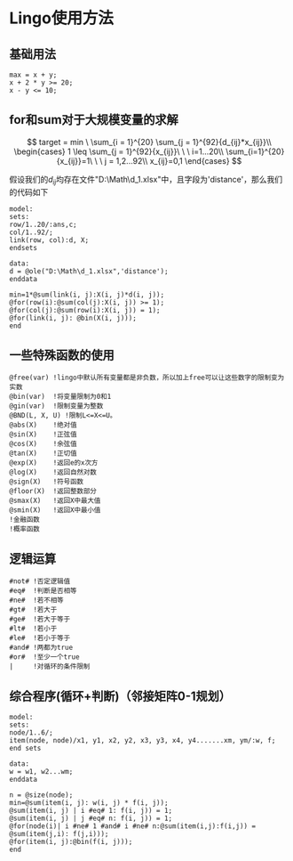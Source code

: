 # Lingo使用方法

## 基础用法

```lingo
max = x + y;
x + 2 * y >= 20;
x - y <= 10;
```

## for和sum对于大规模变量的求解

$$
target = min \ \sum_{i = 1}^{20} \sum_{j = 1}^{92}{d_{ij}*x_{ij}}\\
\begin{cases}
1 \leq \sum_{j = 1}^{92}{x_{ij}}\ \ \ i=1...20\\
\sum_{i=1}^{20}{x_{ij}}=1\ \ \ j = 1,2...92\\
x_{ij}=0,1
\end{cases}
$$

假设我们的$d_{ij}$均存在文件"D:\Math\d_1.xlsx"中，且字段为'distance'，那么我们的代码如下

```lingo
model:
sets:
row/1..20/:ans,c;
col/1..92/;
link(row, col):d, X;
endsets

data:
d = @ole("D:\Math\d_1.xlsx",'distance');
enddata

min=1*@sum(link(i, j):X(i, j)*d(i, j));
@for(row(i):@sum(col(j):X(i, j)) >= 1);
@for(col(j):@sum(row(i):X(i, j)) = 1);
@for(link(i, j): @bin(X(i, j)));
end
```

## 一些特殊函数的使用

``` lingo
@free(var) !lingo中默认所有变量都是非负数，所以加上free可以让这些数字的限制变为实数
@bin(var)  !将变量限制为0和1
@gin(var)  !限制变量为整数
@BND(L, X, U) !限制L<=X<=U。
@abs(X)    !绝对值
@sin(X)    !正弦值
@cos(X)    !余弦值
@tan(X)    !正切值
@exp(X)    !返回e的x次方
@log(X)    !返回自然对数
@sign(X)   !符号函数
@floor(X)  !返回整数部分
@smax(X)   !返回X中最大值
@smin(X)   !返回X中最小值
!金融函数
!概率函数
```

## 逻辑运算

```lingo
#not# !否定逻辑值
#eq#  !判断是否相等
#ne#  !若不相等
#gt#  !若大于
#ge#  !若大于等于
#lt#  !若小于
#le#  !若小于等于
#and# !两都为true
#or#  !至少一个true
|     !对循环的条件限制
```

## 综合程序(循环+判断)（邻接矩阵0-1规划）

```lingo
model:
sets:
node/1..6/;
item(node, node)/x1, y1, x2, y2, x3, y3, x4, y4.......xm, ym/:w, f;
end sets

data:
w = w1, w2...wm;
enddata

n = @size(node);
min=@sum(item(i, j): w(i, j) * f(i, j));
@sum(item(i, j) | i #eq# 1: f(i, j)) = 1;
@sum(item(i, j) | j #eq# n: f(i, j)) = 1;
@for(node(i)| i #ne# 1 #and# i #ne# n:@sum(item(i,j):f(i,j)) = @sum(item(j,i): f(j,i)));
@for(item(i, j):@bin(f(i, j)));
end
```

